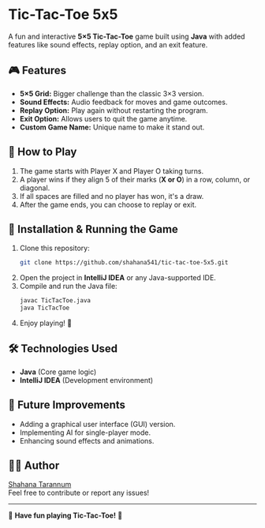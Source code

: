 # Tic-Tac-Toe 5x5

A fun and interactive **5×5 Tic-Tac-Toe** game built using **Java** with added features like sound effects, replay option, and an exit feature.

## 🎮 Features
- **5×5 Grid:** Bigger challenge than the classic 3×3 version.
- **Sound Effects:** Audio feedback for moves and game outcomes.
- **Replay Option:** Play again without restarting the program.
- **Exit Option:** Allows users to quit the game anytime.
- **Custom Game Name:** Unique name to make it stand out.

## 📜 How to Play
1. The game starts with Player X and Player O taking turns.
2. A player wins if they align 5 of their marks (**X or O**) in a row, column, or diagonal.
3. If all spaces are filled and no player has won, it's a draw.
4. After the game ends, you can choose to replay or exit.

## 🚀 Installation & Running the Game
1. Clone this repository:
   ```sh
   git clone https://github.com/shahana541/tic-tac-toe-5x5.git
   ```
2. Open the project in **IntelliJ IDEA** or any Java-supported IDE.
3. Compile and run the Java file:
   ```sh
   javac TicTacToe.java
   java TicTacToe
   ```
4. Enjoy playing! 🎉

## 🛠 Technologies Used
- **Java** (Core game logic)
- **IntelliJ IDEA** (Development environment)

## 🚀 Future Improvements
- Adding a graphical user interface (GUI) version.
- Implementing AI for single-player mode.
- Enhancing sound effects and animations.

## 👩‍💻 Author
[Shahana Tarannum](https://github.com/shahana541)  
Feel free to contribute or report any issues!

---
🎲 **Have fun playing Tic-Tac-Toe!** 🎲


